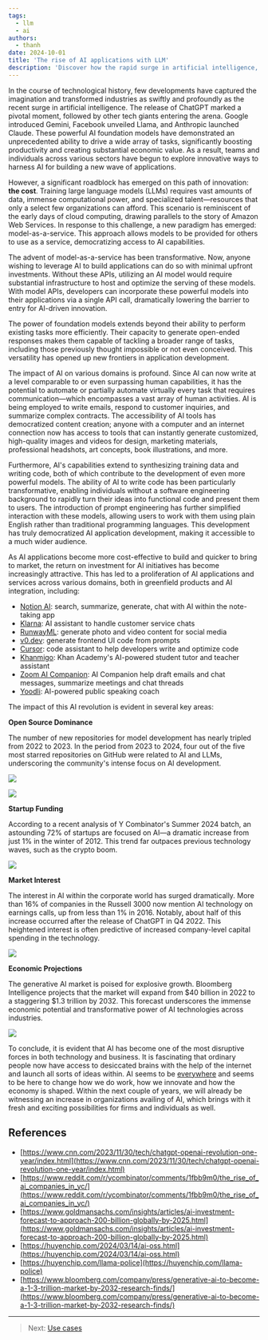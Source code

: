 ```yaml
---
tags:
  - llm
  - ai
authors:
  - thanh
date: 2024-10-01
title: 'The rise of AI applications with LLM'
description: 'Discover how the rapid surge in artificial intelligence, led by models like ChatGPT, Claude, and Gemini, is reshaping industries and democratizing AI development. This article explores the rise of model-as-a-service, the economic impact of AI, and how accessible APIs are transforming productivity, creativity, and innovation across sectors.'
---
```


In the course of technological history, few developments have captured the imagination and transformed industries as swiftly and profoundly as the recent surge in artificial intelligence. The release of ChatGPT marked a pivotal moment, followed by other tech giants entering the arena. Google introduced Gemini, Facebook unveiled Llama, and Anthropic launched Claude. These powerful AI foundation models have demonstrated an unprecedented ability to drive a wide array of tasks, significantly boosting productivity and creating substantial economic value. As a result, teams and individuals across various sectors have begun to explore innovative ways to harness AI for building a new wave of applications.

However, a significant roadblock has emerged on this path of innovation: **the cost**. Training large language models (LLMs) requires vast amounts of data, immense computational power, and specialized talent—resources that only a select few organizations can afford. This scenario is reminiscent of the early days of cloud computing, drawing parallels to the story of Amazon Web Services. In response to this challenge, a new paradigm has emerged: model-as-a-service. This approach allows models to be provided for others to use as a service, democratizing access to AI capabilities.

The advent of model-as-a-service has been transformative. Now, anyone wishing to leverage AI to build applications can do so with minimal upfront investments. Without these APIs, utilizing an AI model would require substantial infrastructure to host and optimize the serving of these models. With model APIs, developers can incorporate these powerful models into their applications via a single API call, dramatically lowering the barrier to entry for AI-driven innovation.

The power of foundation models extends beyond their ability to perform existing tasks more efficiently. Their capacity to generate open-ended responses makes them capable of tackling a broader range of tasks, including those previously thought impossible or not even conceived. This versatility has opened up new frontiers in application development.

The impact of AI on various domains is profound. Since AI can now write at a level comparable to or even surpassing human capabilities, it has the potential to automate or partially automate virtually every task that requires communication—which encompasses a vast array of human activities. AI is being employed to write emails, respond to customer inquiries, and summarize complex contracts. The accessibility of AI tools has democratized content creation; anyone with a computer and an internet connection now has access to tools that can instantly generate customized, high-quality images and videos for design, marketing materials, professional headshots, art concepts, book illustrations, and more.

Furthermore, AI's capabilities extend to synthesizing training data and writing code, both of which contribute to the development of even more powerful models. The ability of AI to write code has been particularly transformative, enabling individuals without a software engineering background to rapidly turn their ideas into functional code and present them to users. The introduction of prompt engineering has further simplified interaction with these models, allowing users to work with them using plain English rather than traditional programming languages. This development has truly democratized AI application development, making it accessible to a much wider audience.

As AI applications become more cost-effective to build and quicker to bring to market, the return on investment for AI initiatives has become increasingly attractive. This has led to a proliferation of AI applications and services across various domains, both in greenfield products and AI integration, including:

- [Notion AI](https://www.notion.so/product/ai): search, summarize, generate, chat with AI within the note-taking app
- [Klarna](https://www.klarna.com/international/press/klarna-ai-assistant-handles-two-thirds-of-customer-service-chats-in-its-first-month/): AI assistant to handle customer service chats
- [RunwayML](https://runwayml.com/): generate photo and video content for social media
- [v0.dev](https://v0.dev): generate frontend UI code from prompts
- [Cursor](https://www.cursor.com/): code assistant to help developers write and optimize code
- [Khanmigo](https://www.khanmigo.ai/): Khan Academy's AI-powered student tutor and teacher assistant
- [Zoom AI Companion](https://www.zoom.com/en/ai-assistant/): AI Companion help draft emails and chat messages, summarize meetings and chat threads
- [Yoodli](https://yoodli.ai/): AI-powered public speaking coach

The impact of this AI revolution is evident in several key areas:

**Open Source Dominance**

The number of new repositories for model development has nearly tripled from 2022 to 2023. In the period from 2023 to 2024, four out of the five most starred repositories on GitHub were related to AI and LLMs, underscoring the community's intense focus on AI development.

![](assets/the-rise-of-AI-applications-with-LLM-20241001172500969.webp)

![](assets/the-rise-of-AI-applications-with-LLM-20241001172538961.webp)

**Startup Funding**

According to a recent analysis of Y Combinator's Summer 2024 batch, an astounding 72% of startups are focused on AI—a dramatic increase from just 1% in the winter of 2012. This trend far outpaces previous technology waves, such as the crypto boom.

![](assets/the-rise-of-AI-applications-with-LLM-20241001172602714.webp)

**Market Interest**

The interest in AI within the corporate world has surged dramatically. More than 16% of companies in the Russell 3000 now mention AI technology on earnings calls, up from less than 1% in 2016. Notably, about half of this increase occurred after the release of ChatGPT in Q4 2022. This heightened interest is often predictive of increased company-level capital spending in the technology.

![](assets/the-rise-of-AI-applications-with-LLM-20241001172640265.webp)

**Economic Projections**

The generative AI market is poised for explosive growth. Bloomberg Intelligence projects that the market will expand from $40 billion in 2022 to a staggering $1.3 trillion by 2032. This forecast underscores the immense economic potential and transformative power of AI technologies across industries.

![](assets/the-rise-of-AI-applications-with-LLM-20241001172713144.webp)

To conclude, it is evident that AI has become one of the most disruptive forces in both technology and business. It is fascinating that ordinary people now have access to desiccated brains with the help of the internet and launch all sorts of ideas within. AI seems to be [everywhere](use-cases-for-LLM-applications.md) and seems to be here to change how we do work, how we innovate and how the economy is shaped. Within the next couple of years, we will already be witnessing an increase in organizations availing of AI, which brings with it fresh and exciting possibilities for firms and individuals as well.

## References

- [https://www.cnn.com/2023/11/30/tech/chatgpt-openai-revolution-one-year/index.html](https://www.cnn.com/2023/11/30/tech/chatgpt-openai-revolution-one-year/index.html)
- [https://www.reddit.com/r/ycombinator/comments/1fbb9m0/the_rise_of_ai_companies_in_yc/](https://www.reddit.com/r/ycombinator/comments/1fbb9m0/the_rise_of_ai_companies_in_yc/)
- [https://www.goldmansachs.com/insights/articles/ai-investment-forecast-to-approach-200-billion-globally-by-2025.html](https://www.goldmansachs.com/insights/articles/ai-investment-forecast-to-approach-200-billion-globally-by-2025.html)
- [https://huyenchip.com/2024/03/14/ai-oss.html](https://huyenchip.com/2024/03/14/ai-oss.html)
- [https://huyenchip.com/llama-police](https://huyenchip.com/llama-police)
- [https://www.bloomberg.com/company/press/generative-ai-to-become-a-1-3-trillion-market-by-2032-research-finds/](https://www.bloomberg.com/company/press/generative-ai-to-become-a-1-3-trillion-market-by-2032-research-finds/)

---

> Next: [Use cases](use-cases-for-LLM-applications.md)

